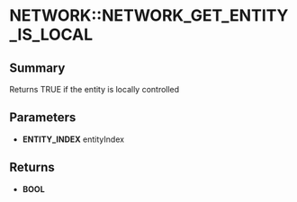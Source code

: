 # NETWORK::NETWORK_GET_ENTITY_IS_LOCAL

## Summary
Returns TRUE if the entity is locally controlled

## Parameters
* **ENTITY_INDEX** entityIndex

## Returns
* **BOOL**